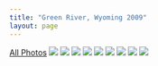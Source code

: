 ```yaml
---
title: "Green River, Wyoming 2009"
layout: page
---
```


<div class="vinette">
<a href="https://picasaweb.google.com/104594319832267760644/WindRiverRangeHike2009Wyoming#">All Photos</a>
<img src="http://lh5.googleusercontent.com/-5A2dUzz3VlI/SplZ1AW_otI/AAAAAAAAGSI/nuwfCMpoW3U/s912/IMG_2603.jpg" />
<img src="http://lh3.googleusercontent.com/-rWLVk2NI8Ec/SplZ2vNTNyI/AAAAAAAAGSo/qGkb2ZzsVXc/s912/IMG_2609.jpg" />
<img src="http://lh3.googleusercontent.com/-BrPkaeR3nnc/Splk7dPYnKI/AAAAAAAAGag/iPNB9FQZg0I/s912/IMG_2666.jpg" />
<img src="http://lh6.googleusercontent.com/-7zBIXJ29ikg/SpllI9ftTeI/AAAAAAAAGcU/oSTEmvU5ThI/s912/IMG_2693.jpg" />
<img src="http://lh5.googleusercontent.com/-qdp6O5AWu2k/Splnkze0i6I/AAAAAAAAGeI/Bfo6v6zSlnI/s912/IMG_2723.jpg" />
<img src="http://lh4.googleusercontent.com/-FAfl5OxSzu4/Splno3HnFQI/AAAAAAAAGes/f1ToZ0hHaWA/s912/IMG_2734.jpg" />
<img src="http://lh5.googleusercontent.com/-RnnL9Nr4Kyc/SplpBkEBrUI/AAAAAAAAGiE/0J7b1qjXfNE/s912/IMG_2777.jpg" />
<img src="http://lh6.googleusercontent.com/-e-sh9KnxZrc/SplpCplSAvI/AAAAAAAAGiU/yiEkweXNCV0/s720/IMG_2782.jpg" />
<img src="http://lh3.googleusercontent.com/-9O6M7H4ff0g/SplwB9dunRI/AAAAAAAAGnw/-3VsjDfXdSI/s912/IMG_2845.jpg" />
</div>

